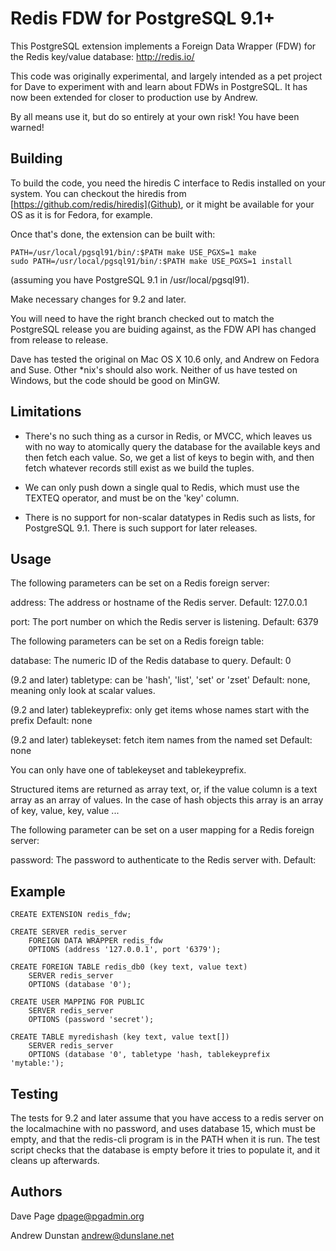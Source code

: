 Redis FDW for PostgreSQL 9.1+
==============================

This PostgreSQL extension implements a Foreign Data Wrapper (FDW) for
the Redis key/value database: http://redis.io/

This code was originally experimental, and largely intended as a pet project 
for Dave to experiment with and learn about FDWs in PostgreSQL. It has now been
extended for closer to production use by Andrew.

By all means use it, but do so entirely at your own risk! You have been
warned!

Building
--------

To build the code, you need the hiredis C interface to Redis installed 
on your system. You can checkout the hiredis from
[https://github.com/redis/hiredis](Github), 
or it might be available for your OS as it is for Fedora, for example.

Once that's done, the extension can be built with:

    PATH=/usr/local/pgsql91/bin/:$PATH make USE_PGXS=1 make
    sudo PATH=/usr/local/pgsql91/bin/:$PATH make USE_PGXS=1 install

(assuming you have PostgreSQL 9.1 in /usr/local/pgsql91).

Make necessary changes for 9.2 and later.

You will need to have the right branch checked out to match the PostgreSQL
release you are buiding against, as the FDW API has changed from release 
to release.

Dave has tested the original on Mac OS X 10.6 only, and Andrew on Fedora and
Suse. Other *nix's should also work.
Neither of us have tested on Windows, but the code should be good on MinGW.

Limitations
-----------

- There's no such thing as a cursor in Redis, or MVCC, which leaves us
  with no way to atomically query the database for the available keys
  and then fetch each value. So, we get a list of keys to begin with,
  and then fetch whatever records still exist as we build the tuples.

- We can only push down a single qual to Redis, which must use the 
  TEXTEQ operator, and must be on the 'key' column.

- There is no support for non-scalar datatypes in Redis
  such as lists, for PostgreSQL 9.1. There is such support for later releases.

Usage
-----

The following parameters can be set on a Redis foreign server:

address:	The address or hostname of the Redis server.
	 	Default: 127.0.0.1

port:		The port number on which the Redis server is listening.
     		Default: 6379

The following parameters can be set on a Redis foreign table:

database:	The numeric ID of the Redis database to query.
	  	Default: 0

(9.2 and later) tabletype: can be 'hash', 'list', 'set' or 'zset'
	    Default: none, meaning only look at scalar values.

(9.2 and later) tablekeyprefix: only get items whose names start with the prefix
        Default: none

(9.2 and later) tablekeyset: fetch item names from the named set
        Default: none

You can only have one of tablekeyset and tablekeyprefix.

Structured items are returned as array text, or, if the value column is a
text array as an array of values. In the case of hash objects this array is
an array of key, value, key, value ...

The following parameter can be set on a user mapping for a Redis
foreign server:

password:	The password to authenticate to the Redis server with. 
     Default: <none>

Example
-------

	CREATE EXTENSION redis_fdw;

	CREATE SERVER redis_server 
		FOREIGN DATA WRAPPER redis_fdw 
		OPTIONS (address '127.0.0.1', port '6379');

	CREATE FOREIGN TABLE redis_db0 (key text, value text) 
		SERVER redis_server
		OPTIONS (database '0');

	CREATE USER MAPPING FOR PUBLIC
		SERVER redis_server
		OPTIONS (password 'secret');

	CREATE TABLE myredishash (key text, value text[])
		SERVER redis_server
		OPTIONS (database '0', tabletype 'hash, tablekeyprefix 'mytable:');
	 
Testing
-------

The tests for 9.2 and later assume that you have access to a redis server
on the localmachine with no password, and uses database 15, which must be empty,
and that the redis-cli program is in the PATH when it is run.
The test script checks that the database is empty before it tries to
populate it, and it cleans up afterwards.



Authors
------- 

Dave Page
dpage@pgadmin.org

Andrew Dunstan
andrew@dunslane.net
